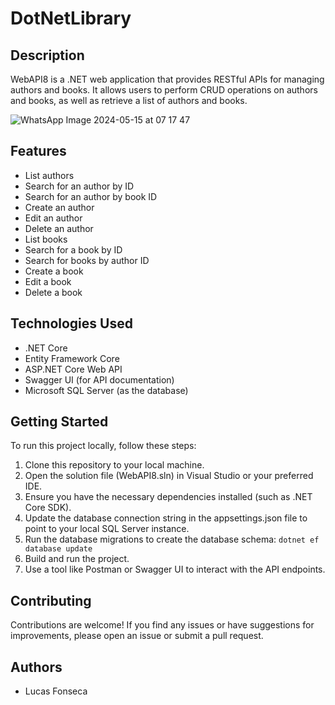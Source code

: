 # DotNetLibrary


## Description
WebAPI8 is a .NET web application that provides RESTful APIs for managing authors and books. It allows users to perform CRUD operations on authors and books, as well as retrieve a list of authors and books.

![WhatsApp Image 2024-05-15 at 07 17 47](https://github.com/LucasFonseca0/DotNetLibrary-RestfulAPI-SQL-server/assets/151788899/ee65f457-78ca-4b19-991e-87e2fc43ecfa)

## Features
- List authors
- Search for an author by ID
- Search for an author by book ID
- Create an author
- Edit an author
- Delete an author
- List books
- Search for a book by ID
- Search for books by author ID
- Create a book
- Edit a book
- Delete a book

## Technologies Used
- .NET Core
- Entity Framework Core
- ASP.NET Core Web API
- Swagger UI (for API documentation)
- Microsoft SQL Server (as the database)

## Getting Started
To run this project locally, follow these steps:
1. Clone this repository to your local machine.
2. Open the solution file (WebAPI8.sln) in Visual Studio or your preferred IDE.
3. Ensure you have the necessary dependencies installed (such as .NET Core SDK).
4. Update the database connection string in the appsettings.json file to point to your local SQL Server instance.
5. Run the database migrations to create the database schema: 
```dotnet ef database update```
6. Build and run the project.
7. Use a tool like Postman or Swagger UI to interact with the API endpoints.

## Contributing
Contributions are welcome! If you find any issues or have suggestions for improvements, please open an issue or submit a pull request.

## Authors
- Lucas Fonseca

